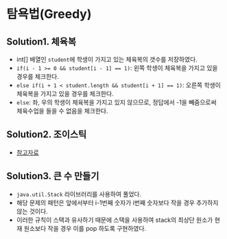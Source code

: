 # 탐욕법(Greedy)

## Solution1. 체육복

- int[] 배열인 `student`에 학생이 가지고 있는 체육복의 갯수를 저장하였다.
- `if(i - 1 >= 0 && student[i - 1] == 1)`: 왼쪽 학생이 체육복을 가지고 있을 경우를 체크한다.
- `else if(i + 1 < student.length && student[i + 1] == 1)`: 오른쪽 학생이 체육복을 가지고 있을 경우를 체크한다.
- `else`: 좌, 우의 학생이 체육복을 가지고 있지 않으므로, 정답에서 -1을 빼줌으로써 체육수업을 들을 수 없음을 체크한다.

## Solution2. 조이스틱

- [참고자료](https://velog.io/@jeeseob5761/%ED%94%84%EB%A1%9C%EA%B7%B8%EB%9E%98%EB%A8%B8%EC%8A%A4-%EC%A1%B0%EC%9D%B4%EC%8A%A4%ED%8B%B1)

## Solution3. 큰 수 만들기

- `java.util.Stack` 라이브러리를 사용하여 풀었다.
- 해당 문제의 패턴은 앞에서부터 i-1번째 숫자가 i번째 숫자보다 작을 경우 추가하지 않는 것이다.
- 이러한 규칙이 스택과 유사하기 때문에 스택을 사용하여 stack의 최상단 원소가 현재 원소보다 작을 경우 이를 pop 하도록 구현하였다.
